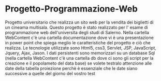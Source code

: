 # Progetto-Programmazione-Web
Progetto universitario che realizza un sito web per la vendita dei biglietti di un cineama multisala.
Questo progetto è stato realizzato per l' esame di programmazione web dell'universita degli studi di Salerno.
Nella cartella WebContent c'è una cartella documentazione dove vi è una presentazione in power point che spiega meglio 
le caratteristiche del progetto e ciò che realizza.
Le tecnologie utilizzate sono Html5, css3, Servlet, JSP, JavaScript, Jquery, Ajax, Jason.
I dati persistenti sono memorizzari su un database Sql (nella cartella WebContent c'è una cartella db dove ci sono gli script per 
la creazione e il popolameto del data base) se volete testralo attenzione alle date della tabella proiezione perchè è essenziale
che le date siano successive a quelle del giorno del vostro test
